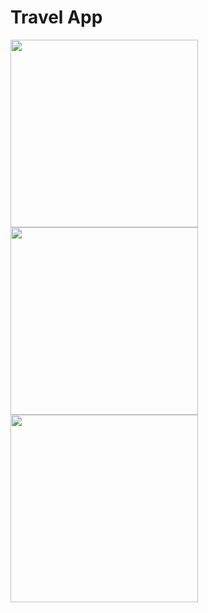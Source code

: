 <h1>Travel App</h1>
<Card>
<img align="left"  width="300" src="https://github.com/sahil-dhargave/flutter_UI-UX/blob/main/result0%20(3).jpg">
<img align="left"   width="300" src="https://github.com/sahil-dhargave/flutter_UI-UX/blob/main/result1(2).jpg">
<img align="left"   width="300" src="https://github.com/sahil-dhargave/flutter_UI-UX/blob/main/result2%20(1).jpg">
</Card>

<p>


